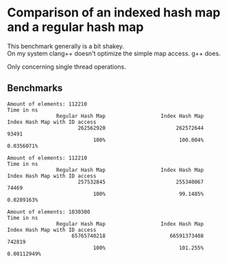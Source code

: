 # Comparison of an indexed hash map and a regular hash map  

This benchmark generally is a bit shakey.  
On my system clang++ doesn't optimize the simple map access. g++ does.  

Only concerning single thread operations.  

## Benchmarks  

```
Amount of elements: 112210
Time in ns
                Regular Hash Map                  Index Hash Map   Index Hash Map with ID access
                       262562920                       262572644                           93491
                            100%                        100.004%                      0.0356071%
```
```
Amount of elements: 112210
Time in ns
                Regular Hash Map                  Index Hash Map   Index Hash Map with ID access
                       257532845                       255340067                           74469
                            100%                        99.1485%                      0.0289163%
```
```
Amount of elements: 1030300
Time in ns
                Regular Hash Map                  Index Hash Map   Index Hash Map with ID access
                     65765740218                     66591373408                          742819
                            100%                        101.255%                     0.00112949%
```
